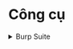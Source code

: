 # Công cụ

<details>
<summary>Burp Suite</summary>

[Burp Suite #1: Khái niệm cơ bản](./tools/burp-suite/1-basics.md)

</details>